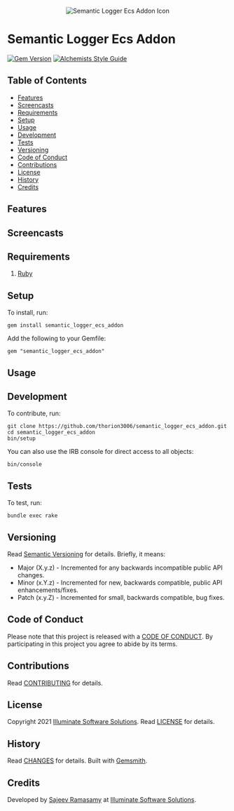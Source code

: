 <p align="center">
  <img src="semantic_logger_ecs_addon.png" alt="Semantic Logger Ecs Addon Icon"/>
</p>

# Semantic Logger Ecs Addon

[![Gem Version](https://badge.fury.io/rb/semantic_logger_ecs_addon.svg)](http://badge.fury.io/rb/semantic_logger_ecs_addon)
[![Alchemists Style Guide](https://img.shields.io/badge/code_style-alchemists-brightgreen.svg)](https://www.alchemists.io/projects/code_quality)

<!-- Tocer[start]: Auto-generated, don't remove. -->

## Table of Contents

  - [Features](#features)
  - [Screencasts](#screencasts)
  - [Requirements](#requirements)
  - [Setup](#setup)
  - [Usage](#usage)
  - [Development](#development)
  - [Tests](#tests)
  - [Versioning](#versioning)
  - [Code of Conduct](#code-of-conduct)
  - [Contributions](#contributions)
  - [License](#license)
  - [History](#history)
  - [Credits](#credits)

<!-- Tocer[finish]: Auto-generated, don't remove. -->

## Features

## Screencasts

## Requirements

1. [Ruby](https://www.ruby-lang.org)

## Setup

To install, run:

    gem install semantic_logger_ecs_addon

Add the following to your Gemfile:

    gem "semantic_logger_ecs_addon"

## Usage

## Development

To contribute, run:

    git clone https://github.com/thorion3006/semantic_logger_ecs_addon.git
    cd semantic_logger_ecs_addon
    bin/setup

You can also use the IRB console for direct access to all objects:

    bin/console

## Tests

To test, run:

    bundle exec rake

## Versioning

Read [Semantic Versioning](https://semver.org) for details. Briefly, it means:

- Major (X.y.z) - Incremented for any backwards incompatible public API changes.
- Minor (x.Y.z) - Incremented for new, backwards compatible, public API enhancements/fixes.
- Patch (x.y.Z) - Incremented for small, backwards compatible, bug fixes.

## Code of Conduct

Please note that this project is released with a [CODE OF CONDUCT](CODE_OF_CONDUCT.md). By
participating in this project you agree to abide by its terms.

## Contributions

Read [CONTRIBUTING](CONTRIBUTING.md) for details.

## License

Copyright 2021 [Illuminate Software Solutions](https://illuminate.ae).
Read [LICENSE](LICENSE.md) for details.

## History

Read [CHANGES](CHANGES.md) for details.
Built with [Gemsmith](https://www.alchemists.io/projects/gemsmith).

## Credits

Developed by [Sajeev Ramasamy]() at
[Illuminate Software Solutions](https://illuminate.ae).
